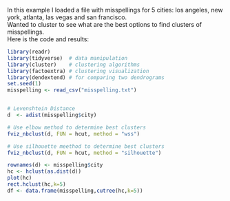 In this example I loaded a file with misspellings for 5 cities: los angeles, new york, atlanta, las vegas and san francisco.  
Wanted to cluster to see what are the best options to find clusters of misspellings.  
Here is the code and results:


```R
library(readr)
library(tidyverse)  # data manipulation
library(cluster)    # clustering algorithms
library(factoextra) # clustering visualization
library(dendextend) # for comparing two dendrograms
set.seed(1)
misspelling <- read_csv("misspelling.txt")


# Levenshtein Distance
d  <- adist(misspelling$city)

# Use elbow method to determine best clusters
fviz_nbclust(d, FUN = hcut, method = "wss")
```


```R
# Use silhouette meethod to determine best clusters
fviz_nbclust(d, FUN = hcut, method = "silhouette")
```




```R
rownames(d) <- misspelling$city
hc <- hclust(as.dist(d))
plot(hc)
rect.hclust(hc,k=5)
df <- data.frame(misspelling,cutree(hc,k=5))
```
